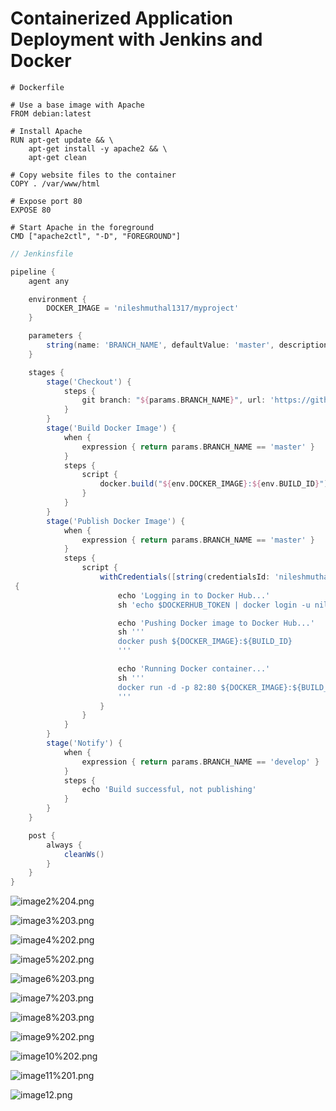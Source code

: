 # Containerized Application Deployment with Jenkins and Docker

```docker
# Dockerfile

# Use a base image with Apache
FROM debian:latest

# Install Apache
RUN apt-get update && \
    apt-get install -y apache2 && \
    apt-get clean

# Copy website files to the container
COPY . /var/www/html

# Expose port 80
EXPOSE 80

# Start Apache in the foreground
CMD ["apache2ctl", "-D", "FOREGROUND"]
```

```groovy
// Jenkinsfile

pipeline {
    agent any

    environment {
        DOCKER_IMAGE = 'nileshmuthal1317/myproject'
    }

    parameters {
        string(name: 'BRANCH_NAME', defaultValue: 'master', description: 'Branch name to build')
    }

    stages {
        stage('Checkout') {
            steps {
                git branch: "${params.BRANCH_NAME}", url: 'https://github.com/nileshmuthal1317/cicdproject.git'
            }
        }
        stage('Build Docker Image') {
            when {
                expression { return params.BRANCH_NAME == 'master' }
            }
            steps {
                script {
                    docker.build("${env.DOCKER_IMAGE}:${env.BUILD_ID}")
                }
            }
        }
        stage('Publish Docker Image') {
            when {
                expression { return params.BRANCH_NAME == 'master' }
            }
            steps {
                script {
                    withCredentials([string(credentialsId: 'nileshmuthal1317-dockerhub-token', variable: 'DOCKERHUB_TOKEN')])
 {
                        echo 'Logging in to Docker Hub...'
                        sh 'echo $DOCKERHUB_TOKEN | docker login -u nileshmuthal1317 --password-stdin'

                        echo 'Pushing Docker image to Docker Hub...'
                        sh '''
                        docker push ${DOCKER_IMAGE}:${BUILD_ID}
                        '''

                        echo 'Running Docker container...'
                        sh '''
                        docker run -d -p 82:80 ${DOCKER_IMAGE}:${BUILD_ID}
                        '''
                    }
                }
            }
        }
        stage('Notify') {
            when {
                expression { return params.BRANCH_NAME == 'develop' }
            }
            steps {
                echo 'Build successful, not publishing'
            }
        }
    }

    post {
        always {
            cleanWs()
        }
    }
}
```

![image2%204.png](image2%204.png)

![image3%203.png](image3%203.png)

![image4%202.png](image4%202.png)

![image5%202.png](image5%202.png)

![image6%203.png](image6%203.png)

![image7%203.png](image7%203.png)

![image8%203.png](image8%203.png)

![image9%202.png](image9%202.png)

![image10%202.png](image10%202.png)

![image11%201.png](image11%201.png)

![image12.png](image12.png)